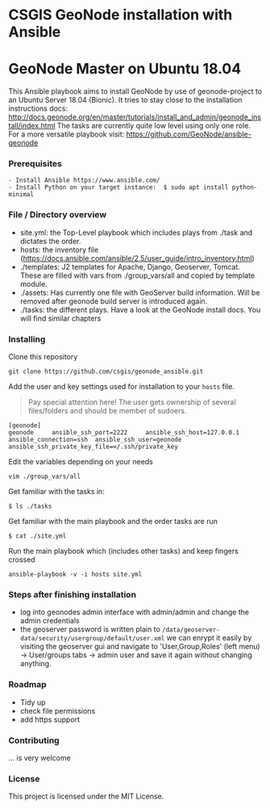 
# CSGIS GeoNode installation with Ansible
# GeoNode Master on Ubuntu 18.04
This Ansible playbook aims to install GeoNode by use of geonode-project to an Ubuntu Server 18.04 (Bionic). 
It tries to stay close to the installation instructions docs: http://docs.geonode.org/en/master/tutorials/install_and_admin/geonode_install/index.html
The tasks are currently quite low level using only one role. For a more versatile playbook visit: 
https://github.com/GeoNode/ansible-geonode

### Prerequisites
```
- Install Ansible https://www.ansible.com/
- Install Python on your target instance:  $ sudo apt install python-minimal
```

### File / Directory overview

- site.yml: the Top-Level playbook which includes plays from ./task and dictates the order.
- hosts: the inventory file (https://docs.ansible.com/ansible/2.5/user_guide/intro_inventory.html)
- ./templates: J2 templates for Apache, Django, Geoserver, Tomcat. These are filled with vars from ./group_vars/all and copied by template module.
- ./assets: Has currently one file with GeoServer build information. Will be removed after geonode build server is introduced again.
- ./tasks: the different plays. Have a look at the GeoNode install docs. You will find similar chapters



### Installing

Clone this repository

```
git clone https://github.com/csgis/geonode_ansible.git
```

Add the user and key settings used for installation to your `hosts` file. 
> Pay special attention here! The user gets ownership of several files/folders and should be member of sudoers.

```
[geonode]
geonode     ansible_ssh_port=2222     ansible_ssh_host=127.0.0.1 ansible_connection=ssh  ansible_ssh_user=geonode ansible_ssh_private_key_file=∞/.ssh/private_key
```

Edit the variables depending on your needs
```
vim ./group_vars/all
```
Get familiar with the tasks in:
```
$ ls ./tasks
```
Get familiar with the main playbook and the order tasks are run
```
$ cat ./site.yml
```
Run the main playbook which (includes other tasks) and keep fingers crossed
```
ansible-playbook -v -i hosts site.yml
```

### Steps after finishing installation
- log into geonodes admin interface with admin/admin and change the admin credentials
- the geoserver password is written plain to `/data/geoserver-data/security/usergroup/default/user.xml` we can enrypt it easily by visiting the geoserver gui and navigate to 'User,Group,Roles' (left menu) -> User/groups tabs -> admin user and save it again without changing anything. 



### Roadmap
- Tidy up
- check file permissions
- add https support


### Contributing
... is very welcome

### License
This project is licensed under the MIT License.
